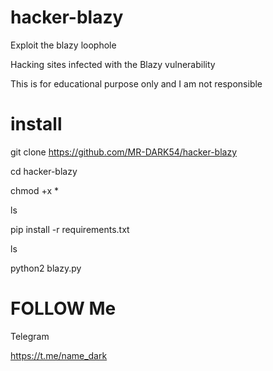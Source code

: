 # hacker-blazy

Exploit the blazy loophole 

Hacking sites infected with the Blazy vulnerability 

This is for educational purpose only and I am not responsible 





# install 




git clone https://github.com/MR-DARK54/hacker-blazy




cd hacker-blazy




chmod +x *





ls




pip install -r requirements.txt







ls







python2 blazy.py








# FOLLOW Me 


Telegram 

https://t.me/name_dark





